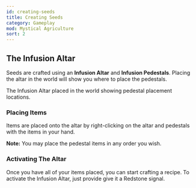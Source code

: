 ```yaml
---
id: creating-seeds
title: Creating Seeds
category: Gameplay
mod: Mystical Agriculture
sort: 2
---
```


## The Infusion Altar
Seeds are crafted using an **Infusion Altar** and **Infusion Pedestals**. Placing the altar in the world will show you where to place the pedestals.

<text-image src="/img/guides/mysticalagriculture/gameplay-creating-seeds-1.png">
  The Infusion Altar placed in the world showing pedestal placement locations.
</text-image>

### Placing Items
Items are placed onto the altar by right-clicking on the altar and pedestals with the items in your hand.

**Note:** You may place the pedestal items in any order you wish.

### Activating The Altar
Once you have all of your items placed, you can start crafting a recipe. To activate the Infusion Altar, just provide give it a Redstone signal.
